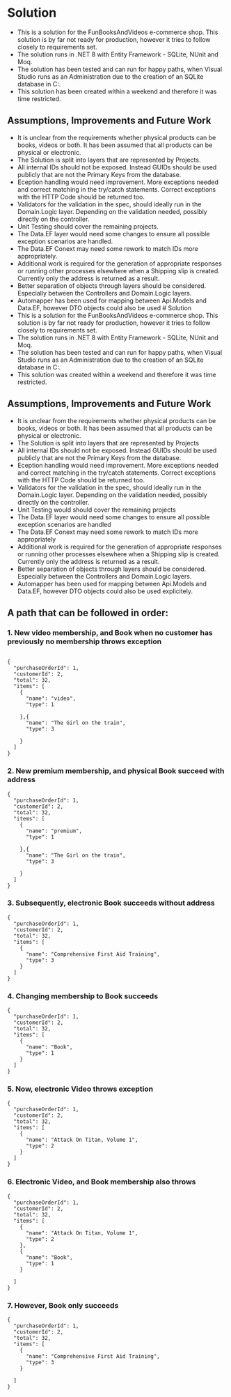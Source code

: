 # Solution
* This is a solution for the FunBooksAndVideos e-commerce shop. This solution is by far not ready for production, however it tries to follow closely to requirements set.
* The solution runs in .NET 8 with Entity Framework - SQLite, NUnit and Moq.
* The solution has been tested and can run for happy paths, when Visual Studio runs as an Administration due to the creation of an SQLite database in C:.
* This solution has been created within a weekend and therefore it was time restricted.

## Assumptions, Improvements and Future Work
* It is unclear from the requirements whether physical products can be books, videos or both. It has been assumed that all products can be physical or electronic.
* The Solution is split into layers that are represented by Projects.
* All internal IDs should not be exposed. Instead GUIDs should be used publicly that are not the Primary Keys from the database.
* Eception handling would need improvement. More exceptions needed and correct matching in the try/catch statements. Correct exceptions with the HTTP Code should be returned too.
* Validators for the validation in the spec, should ideally run in the Domain.Logic layer. Depending on the validation needed, possibly directly on the controller.
* Unit Testing should cover the remaining projects.
* The Data.EF layer would need some changes to ensure all possible exception scenarios are handled.
* The Data.EF Conext may need some rework to match IDs more appropriately.
* Additional work is required for the generation of appropriate responses or running other processes elsewhere when a Shipping slip is created. Currently only the address is returned as a result.
* Better separation of objects through layers should be considered. Especially between the Controllers and Domain.Logic layers.
* Automapper has been used for mapping between Api.Models and Data.EF, however DTO objects could also be used # Solution
* This is a solution for the FunBooksAndVideos e-commerce shop. This solution is by far not ready for production, however it tries to follow closely to requirements set.
* The solution runs in .NET 8 with Entity Framework - SQLite, NUnit and Moq.
* The solution has been tested and can run for happy paths, when Visual Studio runs as an Administration due to the creation of an SQLite database in C:.
* This solution was created within a weekend and therefore it was time restricted.

## Assumptions, Improvements and Future Work
* It is unclear from the requirements whether physical products can be books, videos or both. It has been assumed that all products can be physical or electronic.
* The Solution is split into layers that are represented by Projects
* All internal IDs should not be exposed. Instead GUIDs should be used publicly that are not the Primary Keys from the database.
* Eception handling would need improvement. More exceptions needed and correct matching in the try/catch statements. Correct exceptions with the HTTP Code should be returned too.
* Validators for the validation in the spec, should ideally run in the Domain.Logic layer. Depending on the validation needed, possibly directly on the controller.
* Unit Testing would should cover the remaining projects
* The Data.EF layer would need some changes to ensure all possible exception scenarios are handled
* The Data.EF Conext may need some rework to match IDs more appropriately
* Additional work is required for the generation of appropriate responses or running other processes elsewhere when a Shipping slip is created. Currently only the address is returned as a result.
* Better separation of objects through layers should be considered. Especially between the Controllers and Domain.Logic layers.
* Automapper has been used for mapping between Api.Models and Data.EF, however DTO objects could also be used explicitely.

## A path that can be followed in order:

### 1. New video membership, and Book when no customer has previously no membership throws exception

```

{
  "purchaseOrderId": 1,
  "customerId": 2,
  "total": 32,
  "items": [
    {
      "name": "video",
      "type": 1

    },{
      "name": "The Girl on the train",
      "type": 3

    }
  ]
}
```

### 2. New premium membership, and physical Book succeed with address

```
{
  "purchaseOrderId": 1,
  "customerId": 2,
  "total": 32,
  "items": [
    {
      "name": "premium",
      "type": 1

    },{
      "name": "The Girl on the train",
      "type": 3

    }
  ]
}
```

### 3. Subsequently, electronic Book succeeds without address

```
{
  "purchaseOrderId": 1,
  "customerId": 2,
  "total": 32,
  "items": [
    {
      "name": "Comprehensive First Aid Training",
      "type": 3
    }
  ]
}
```

### 4. Changing membership to Book succeeds

```
{
  "purchaseOrderId": 1,
  "customerId": 2,
  "total": 32,
  "items": [
    {
      "name": "Book",
      "type": 1
    }
  ]
}
```

### 5. Now, electronic Video throws exception

```
{
  "purchaseOrderId": 1,
  "customerId": 2,
  "total": 32,
  "items": [
    {
      "name": "Attack On Titan, Volume 1",
      "type": 2
    }
  ]
}
```

### 6. Electronic Video, and Book membership also throws

```
{
  "purchaseOrderId": 1,
  "customerId": 2,
  "total": 32,
  "items": [
    {
      "name": "Attack On Titan, Volume 1",
      "type": 2
    },
    {
      "name": "Book",
      "type": 1
    }

  ]
}
```

### 7. However, Book only succeeds

```
{
  "purchaseOrderId": 1,
  "customerId": 2,
  "total": 32,
  "items": [
    {
      "name": "Comprehensive First Aid Training",
      "type": 3
    }

  ]
}
```